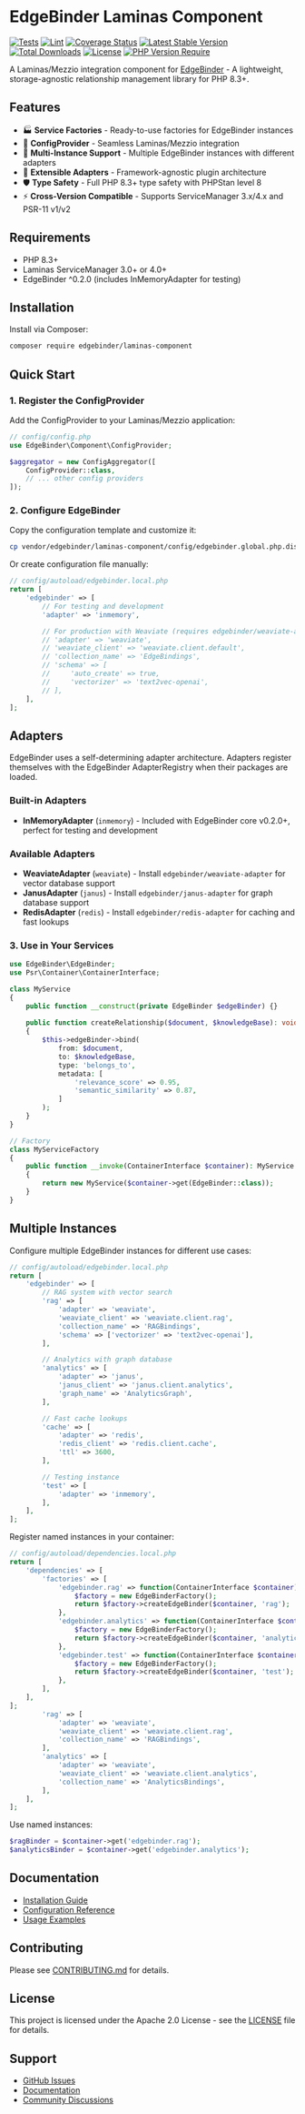 # EdgeBinder Laminas Component

[![Tests](https://github.com/EdgeBinder/edgebinder-component/workflows/Tests/badge.svg)](https://github.com/EdgeBinder/edgebinder-component/actions?query=workflow%3ATests)
[![Lint](https://github.com/EdgeBinder/edgebinder-component/workflows/Lint/badge.svg)](https://github.com/EdgeBinder/edgebinder-component/actions?query=workflow%3ALint)
[![Coverage Status](https://codecov.io/gh/EdgeBinder/edgebinder-component/branch/main/graph/badge.svg)](https://codecov.io/gh/EdgeBinder/edgebinder-component)
[![Latest Stable Version](https://poser.pugx.org/edgebinder/laminas-component/v/stable)](https://packagist.org/packages/edgebinder/laminas-component)
[![Total Downloads](https://poser.pugx.org/edgebinder/laminas-component/downloads)](https://packagist.org/packages/edgebinder/laminas-component)
[![License](https://poser.pugx.org/edgebinder/laminas-component/license)](https://packagist.org/packages/edgebinder/laminas-component)
[![PHP Version Require](https://poser.pugx.org/edgebinder/laminas-component/require/php)](https://packagist.org/packages/edgebinder/laminas-component)

A Laminas/Mezzio integration component for [EdgeBinder](https://github.com/EdgeBinder/edgebinder) - A lightweight, storage-agnostic relationship management library for PHP 8.3+.

## Features

- 🏭 **Service Factories** - Ready-to-use factories for EdgeBinder instances
- 🔧 **ConfigProvider** - Seamless Laminas/Mezzio integration
- 🎯 **Multi-Instance Support** - Multiple EdgeBinder instances with different adapters
- 🔌 **Extensible Adapters** - Framework-agnostic plugin architecture
- 🛡️ **Type Safety** - Full PHP 8.3+ type safety with PHPStan level 8
- ⚡ **Cross-Version Compatible** - Supports ServiceManager 3.x/4.x and PSR-11 v1/v2

## Requirements

- PHP 8.3+
- Laminas ServiceManager 3.0+ or 4.0+
- EdgeBinder ^0.2.0 (includes InMemoryAdapter for testing)

## Installation

Install via Composer:

```bash
composer require edgebinder/laminas-component
```

## Quick Start

### 1. Register the ConfigProvider

Add the ConfigProvider to your Laminas/Mezzio application:

```php
// config/config.php
use EdgeBinder\Component\ConfigProvider;

$aggregator = new ConfigAggregator([
    ConfigProvider::class,
    // ... other config providers
]);
```

### 2. Configure EdgeBinder

Copy the configuration template and customize it:

```bash
cp vendor/edgebinder/laminas-component/config/edgebinder.global.php.dist config/autoload/edgebinder.local.php
```

Or create configuration file manually:

```php
// config/autoload/edgebinder.local.php
return [
    'edgebinder' => [
        // For testing and development
        'adapter' => 'inmemory',

        // For production with Weaviate (requires edgebinder/weaviate-adapter)
        // 'adapter' => 'weaviate',
        // 'weaviate_client' => 'weaviate.client.default',
        // 'collection_name' => 'EdgeBindings',
        // 'schema' => [
        //     'auto_create' => true,
        //     'vectorizer' => 'text2vec-openai',
        // ],
    ],
];
```

## Adapters

EdgeBinder uses a self-determining adapter architecture. Adapters register themselves with the EdgeBinder AdapterRegistry when their packages are loaded.

### Built-in Adapters

- **InMemoryAdapter** (`inmemory`) - Included with EdgeBinder core v0.2.0+, perfect for testing and development

### Available Adapters

- **WeaviateAdapter** (`weaviate`) - Install `edgebinder/weaviate-adapter` for vector database support
- **JanusAdapter** (`janus`) - Install `edgebinder/janus-adapter` for graph database support
- **RedisAdapter** (`redis`) - Install `edgebinder/redis-adapter` for caching and fast lookups

### 3. Use in Your Services

```php
use EdgeBinder\EdgeBinder;
use Psr\Container\ContainerInterface;

class MyService
{
    public function __construct(private EdgeBinder $edgeBinder) {}
    
    public function createRelationship($document, $knowledgeBase): void
    {
        $this->edgeBinder->bind(
            from: $document,
            to: $knowledgeBase,
            type: 'belongs_to',
            metadata: [
                'relevance_score' => 0.95,
                'semantic_similarity' => 0.87,
            ]
        );
    }
}

// Factory
class MyServiceFactory
{
    public function __invoke(ContainerInterface $container): MyService
    {
        return new MyService($container->get(EdgeBinder::class));
    }
}
```

## Multiple Instances

Configure multiple EdgeBinder instances for different use cases:

```php
// config/autoload/edgebinder.local.php
return [
    'edgebinder' => [
        // RAG system with vector search
        'rag' => [
            'adapter' => 'weaviate',
            'weaviate_client' => 'weaviate.client.rag',
            'collection_name' => 'RAGBindings',
            'schema' => ['vectorizer' => 'text2vec-openai'],
        ],

        // Analytics with graph database
        'analytics' => [
            'adapter' => 'janus',
            'janus_client' => 'janus.client.analytics',
            'graph_name' => 'AnalyticsGraph',
        ],

        // Fast cache lookups
        'cache' => [
            'adapter' => 'redis',
            'redis_client' => 'redis.client.cache',
            'ttl' => 3600,
        ],

        // Testing instance
        'test' => [
            'adapter' => 'inmemory',
        ],
    ],
];
```

Register named instances in your container:

```php
// config/autoload/dependencies.local.php
return [
    'dependencies' => [
        'factories' => [
            'edgebinder.rag' => function(ContainerInterface $container) {
                $factory = new EdgeBinderFactory();
                return $factory->createEdgeBinder($container, 'rag');
            },
            'edgebinder.analytics' => function(ContainerInterface $container) {
                $factory = new EdgeBinderFactory();
                return $factory->createEdgeBinder($container, 'analytics');
            },
            'edgebinder.test' => function(ContainerInterface $container) {
                $factory = new EdgeBinderFactory();
                return $factory->createEdgeBinder($container, 'test');
            },
        ],
    ],
];
        'rag' => [
            'adapter' => 'weaviate',
            'weaviate_client' => 'weaviate.client.rag',
            'collection_name' => 'RAGBindings',
        ],
        'analytics' => [
            'adapter' => 'weaviate',
            'weaviate_client' => 'weaviate.client.analytics',
            'collection_name' => 'AnalyticsBindings',
        ],
    ],
];
```

Use named instances:

```php
$ragBinder = $container->get('edgebinder.rag');
$analyticsBinder = $container->get('edgebinder.analytics');
```

## Documentation

- [Installation Guide](docs/INSTALLATION.md)
- [Configuration Reference](docs/CONFIGURATION.md)
- [Usage Examples](docs/EXAMPLES.md)

## Contributing

Please see [CONTRIBUTING.md](CONTRIBUTING.md) for details.

## License

This project is licensed under the Apache 2.0 License - see the [LICENSE](LICENSE) file for details.

## Support

- [GitHub Issues](https://github.com/EdgeBinder/edgebinder-component/issues)
- [Documentation](https://edgebinder.dev/docs)
- [Community Discussions](https://github.com/EdgeBinder/edgebinder-component/discussions)
